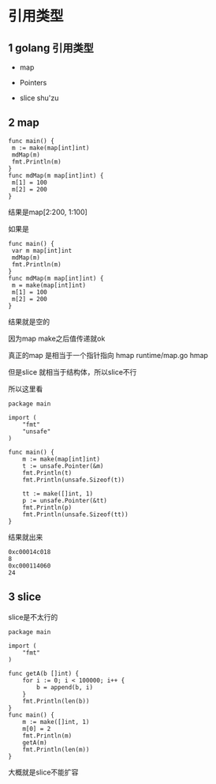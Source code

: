 # 引用类型

## 1 golang 引用类型

- map

- Pointers

- slice shu'zu

## 2 map

```
func main() {
 m := make(map[int]int)
 mdMap(m)
 fmt.Println(m)
}
func mdMap(m map[int]int) {
 m[1] = 100
 m[2] = 200
}
```

结果是map[2:200, 1:100]

如果是

```
func main() {
 var m map[int]int
 mdMap(m)
 fmt.Println(m)
}
func mdMap(m map[int]int) {
 m = make(map[int]int)
 m[1] = 100
 m[2] = 200
}
```

结果就是空的

因为map make之后值传递就ok

真正的map 是相当于一个指针指向 hmap runtime/map.go hmap

但是slice 就相当于结构体，所以slice不行



所以这里看

```
package main

import (
	"fmt"
	"unsafe"
)

func main() {
	m := make(map[int]int)
	t := unsafe.Pointer(&m)
	fmt.Println(t)
	fmt.Println(unsafe.Sizeof(t))

	tt := make([]int, 1)
	p := unsafe.Pointer(&tt)
	fmt.Println(p)
	fmt.Println(unsafe.Sizeof(tt))
}

```

结果就出来

```
0xc00014c018
8
0xc000114060
24
```



## 3 slice

slice是不太行的

```
package main

import (
    "fmt"
)

func getA(b []int) {
    for i := 0; i < 100000; i++ {
        b = append(b, i)
    }
    fmt.Println(len(b))
}
func main() {
    m := make([]int, 1)
    m[0] = 2
    fmt.Println(m)
    getA(m)
    fmt.Println(len(m))
}
```

大概就是slice不能扩容
